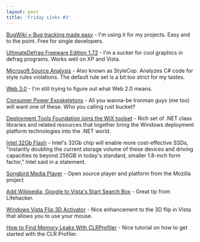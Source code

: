 ```yaml
---
layout: post
title: 'Friday Links #3'
---
```

[BugWiki = Bug tracking made easy](https://www.bugwiki.com/) - I'm using it for my projects. Easy and to the point. Free for single developers.

[UltimateDefrag Freeware Edition 1.72](http://freewaregeeks.com/UltimateDefrag_Free.html) - I'm a sucker for cool graphics in defrag programs. Works well on XP and Vista.

[Microsoft Source Analysis](http://blogs.msdn.com/msbuild/archive/2008/05/23/microsoft-source-analysis-releases-to-web.aspx) - Also known as StyleCop. Analyzes C# code for style rules violations. The default rule set is a bit too strict for my tastes.

[Web 3.0](http://en.wikipedia.org/wiki/Web_3.0) - I'm still trying to figure out what Web 2.0 means.

[Consumer Power Exoskeletons](http://www.botjunkie.com/2008/04/17/cyberdyne-building-factory-to-construct-consumer-power-exoskeletons/) - All you wanna-be Ironman guys (me too) will want one of these. Who you calling rust bucket?

[Deployment Tools Foundation joins the WiX toolset](http://robmensching.com/blog/archive/2008/05/16/Deployment-Tools-Foundation-joins-the-WiX-toolset.aspx) - Rich set of .NET class libraries and related resources that together bring the Windows deployment platform technologies into the .NET world.

[Intel 32Gb Flash](http://news.cnet.com/8301-13924_3-9954566-64.html?part=rss&subj=news&tag=2547-1_3-0-5) - Intel's 32Gb chip will enable more cost-effective SSDs, "instantly doubling the current storage volume of these devices and driving capacities to beyond 256GB in today's standard, smaller 1.8-inch form factor," Intel said in a statement.

[Songbird Media Player](http://getsongbird.com/) - Open source player and platform from the Mozilla project

[Add Wikipedia, Google to Vista's Start Search Box](http://lifehacker.com/393902/add-wikipedia-google-to-vistas-start-search-box) - Great tip from Lifehacker.

[Windows Vista Flip 3D Activator](http://www.notj.net/flip3d/index.html) - Nice enhancement to the 3D flip in Vista that allows you to use your mouse.

[How to Find Memory Leaks With CLRProfiler](http://www.dev102.com/2008/05/30/how-to-find-memory-leaks-with-clrprofiler/%20%20%20%20%20%20%20%20%20%20%20%20%20%20http://www.dev102.com/2008/05/30/how-to-find-memory-leaks-with-clrprofiler/) - Nice tutorial on how to get started with the CLR Profiler.
